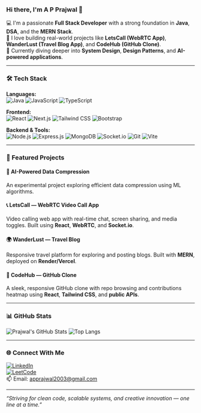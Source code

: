 ### Hi there, I'm A P Prajwal 👋

💻 I'm a passionate **Full Stack Developer** with a strong foundation in **Java**, **DSA**, and the **MERN Stack**.  
🚀 I love building real-world projects like **LetsCall (WebRTC App)**, **WanderLust (Travel Blog App)**, and **CodeHub (GitHub Clone)**.  
🌱 Currently diving deeper into **System Design**, **Design Patterns**, and **AI-powered applications**.

---

### 🛠️ Tech Stack

**Languages:**  
![Java](https://img.shields.io/badge/-Java-007396?style=flat&logo=java&logoColor=white)
![JavaScript](https://img.shields.io/badge/-JavaScript-F7DF1E?style=flat&logo=javascript&logoColor=black)
![TypeScript](https://img.shields.io/badge/-TypeScript-3178C6?style=flat&logo=typescript&logoColor=white)

**Frontend:**  
![React](https://img.shields.io/badge/-React-61DAFB?style=flat&logo=react&logoColor=black)
![Next.js](https://img.shields.io/badge/-Next.js-000000?style=flat&logo=nextdotjs&logoColor=white)
![Tailwind CSS](https://img.shields.io/badge/-TailwindCSS-38B2AC?style=flat&logo=tailwind-css&logoColor=white)
![Bootstrap](https://img.shields.io/badge/-Bootstrap-7952B3?style=flat&logo=bootstrap&logoColor=white)

**Backend & Tools:**  
![Node.js](https://img.shields.io/badge/-Node.js-339933?style=flat&logo=nodedotjs&logoColor=white)
![Express.js](https://img.shields.io/badge/-Express.js-000000?style=flat&logo=express&logoColor=white)
![MongoDB](https://img.shields.io/badge/-MongoDB-47A248?style=flat&logo=mongodb&logoColor=white)
![Socket.io](https://img.shields.io/badge/-Socket.io-010101?style=flat&logo=socket.io&logoColor=white)
![Git](https://img.shields.io/badge/-Git-F05032?style=flat&logo=git&logoColor=white)
![Vite](https://img.shields.io/badge/-Vite-646CFF?style=flat&logo=vite&logoColor=white)

---

### 🚀 Featured Projects

#### 🧠 AI-Powered Data Compression  
An experimental project exploring efficient data compression using ML algorithms.

#### 📞 LetsCall — WebRTC Video Call App  
Video calling web app with real-time chat, screen sharing, and media toggles. Built using **React**, **WebRTC**, and **Socket.io**.

#### 🌍 WanderLust — Travel Blog  
Responsive travel platform for exploring and posting blogs. Built with **MERN**, deployed on **Render/Vercel**.

#### 🔧 CodeHub — GitHub Clone  
A sleek, responsive GitHub clone with repo browsing and contributions heatmap using **React**, **Tailwind CSS**, and **public APIs**.

---

### 📊 GitHub Stats

![Prajwal's GitHub Stats](https://github-readme-stats.vercel.app/api?username=apprajwal2003&show_icons=true&theme=tokyonight)
![Top Langs](https://github-readme-stats.vercel.app/api/top-langs/?username=apprajwal2003&layout=compact&theme=tokyonight)

---

### 🌐 Connect With Me

[![LinkedIn](https://img.shields.io/badge/-LinkedIn-0A66C2?style=flat&logo=linkedin&logoColor=white)](https://www.linkedin.com/in/a-p-prajwal/)  
[![LeetCode](https://img.shields.io/badge/-LeetCode-FFA116?style=flat&logo=leetcode&logoColor=white)](https://leetcode.com/apprajwal2003/)  
📫 Email: [apprajwal2003@gmail.com](mailto:apprajwal2003@gmail.com)

---

_“Striving for clean code, scalable systems, and creative innovation — one line at a time.”_
